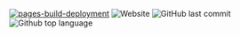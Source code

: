 [![pages-build-deployment](https://github.com/lcai62/lcai62.github.io/actions/workflows/pages/pages-build-deployment/badge.svg?label=asdfasdf)](https://github.com/lcai62/lcai62.github.io/actions/workflows/pages/pages-build-deployment) ![Website](https://img.shields.io/website?url=http%3A%2F%2Fleoncai.me&label=leoncai.me)
![GitHub last commit](https://img.shields.io/github/last-commit/lcai62/lcai62.github.io)
![Github top language](https://img.shields.io/github/languages/top/lcai62/lcai62.github.io)
